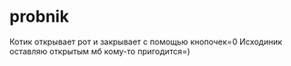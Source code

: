 # probnik
Котик открывает рот и закрывает с помощью кнопочек=0
Исходиник оставляю открытым мб кому-то пригодится=)
